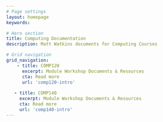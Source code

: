 ```yaml
---
# Page settings
layout: homepage
keywords:

# Hero section
title: Computing Documentation 
description: Matt Watkins documents for Computing Courses

# Grid navigation
grid_navigation:
    - title: COMP120
      excerpt: Module Workshop Documents & Resources
      cta: Read more
      url: 'comp120-intro'
      
   - title: COMP140
     excerpt: Module Workshop Documents & Resources
     cta: Read more
     url: 'comp140-intro'      
---
```



<!--stackedit_data:
eyJoaXN0b3J5IjpbMzQ1MzExMTM1XX0=
-->
